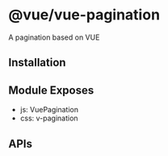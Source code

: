 # @vue/vue-pagination

A pagination based on VUE

## Installation

## Module Exposes

- js: VuePagination
- css: v-pagination

## APIs
